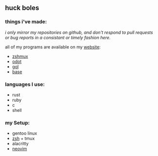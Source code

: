 ## huck boles

### things i've made:
*i only mirror my repositories on github, and don't respond to pull requests or bug reports in a consistant or timely fashion here.*

all of my programs are available on my [website](https://huck.website/code):
- [zshmux](https://huck.website/code/zshmux)
- [odot](https://huck.website/code/odot)
- [gol](https://huck.website/code/gol)
- [base](https://huck.website/code/base)

### languages I use:
- rust
- ruby
- c
- shell

### my Setup:
- gentoo linux
- [zsh](https://git.huck.website/zsh.git) + tmux
- alacritty
- [neovim](https://git.huck.website/nvim.git)
